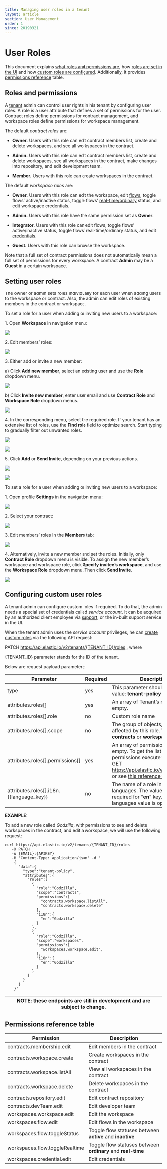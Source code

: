 ```yaml
---
title: Managing user roles in a tenant
layout: article
section: User Management
order: 1
since: 20190321
---
```


# User Roles


This document explains [what roles and permissions are](#roles-and-permissions),
how [roles are set in the UI](#setting-user-roles) and how [custom roles are
configured](#configuring-custom-user-roles). Additionally, it provides
[permissions reference](#permissions-reference-table) table.

## Roles and permissions


A [tenant](https://docs.elastic.io/getting-started/tenant.html) admin can
control user rights in his tenant by configuring user roles. A role is a user
attribute that defines a set of permissions for the user. Contract roles define
permissions for contract management, and workspace roles define permissions for
workspace management.

The default *contract roles* are:

-   **Owner.** Users with this role can edit contract members list, create and
    delete workspaces, and see all workspaces in the contract.

-   **Admin.** Users with this role can edit contract members list, create and
    delete workspaces, see all workspaces in the contract, make changes into
    repository, and edit development team.

-   **Member.** Users with this role can create workspaces in the contract.

The default *workspace roles* are:

-   **Owner.** Users with this role can edit the workspace, edit
    [flows](https://docs.elastic.io/getting-started/integration-flow.html),
    toggle flows’ active/inactive status, toggle flows’
    [real-time/ordinary](https://docs.elastic.io/guides/realtime-flows.html)
    status, and edit workspace credentials.

-   **Admin.** Users with this role have the same permission set as **Owner**.

-   **Integrator.** Users with this role can edit flows, toggle flows’
    active/inactive status, toggle flows’ real-time/ordinary status, and edit
    [credentials](https://docs.elastic.io/getting-started/credential.html).

-   **Guest.** Users with this role can browse the workspace.

Note that a full set of contract permissions does not automatically mean a full
set of permissions for every workspace. A contract **Admin** may be a **Guest**
in a certain workspace.

## Setting user roles


The owner or admin sets roles individually for each user when adding users to
the workspace or contract. Also, the admin can edit roles of existing members in
the contract or workspace.

To set a role for a user when adding or inviting new users to a workspace:

1\.  Open **Workspace** in navigation menu:

![](https://user-images.githubusercontent.com/48761764/54754019-3039c180-4beb-11e9-97a0-8e29d9093981.jpg)

2\.  Edit members’ roles:

![](https://user-images.githubusercontent.com/48761764/54753985-1a2c0100-4beb-11e9-88dc-e95cf3b28c03.png)

3\.  Either add or invite a new member:

  a)  Click **Add new member**, select an existing user and use the **Role** dropdown menu.

![](https://user-images.githubusercontent.com/48761764/54754038-3891fc80-4beb-11e9-818f-af131fe6bfd9.jpg)

  b)  Click **Invite new member**, enter user email and use **Contract Role** and **Workspace Role** dropdown menus.

![](https://user-images.githubusercontent.com/48761764/54754026-33cd4880-4beb-11e9-8677-fc9ced4ff1c1.jpg)

4\.  In the corresponding menu, select the required role. If your tenant has an extensive list of roles, use the **Find role** field to optimize search. Start typing to gradually filter out unwanted roles.

![](https://user-images.githubusercontent.com/48761764/54753842-b6093d00-4bea-11e9-8641-174a76b36d2f.jpg)

![](https://user-images.githubusercontent.com/48761764/54754016-2f089480-4beb-11e9-96aa-26bc1888b095.jpg)


5\.  Click **Add** or **Send Invite**, depending on your previous actions.

![](https://user-images.githubusercontent.com/48761764/54754014-2d3ed100-4beb-11e9-9622-2861f33537fc.jpg)

![](https://user-images.githubusercontent.com/48761764/54754025-33cd4880-4beb-11e9-908a-63febb3873a8.jpg)

To set a role for a user when adding or inviting new users to a workspace:

1\.  Open profile **Settings** in the navigation menu:

![](https://user-images.githubusercontent.com/48761764/54754010-2b750d80-4beb-11e9-9064-b12fb573a822.png)

2\.  Select your contract:

![](https://user-images.githubusercontent.com/48761764/54753989-1c8e5b00-4beb-11e9-8d1c-0a522329f48b.png)

3\.  Edit members’ roles In the **Members** tab:

![](https://user-images.githubusercontent.com/48761764/54753985-1a2c0100-4beb-11e9-88dc-e95cf3b28c03.png)

4\.  Alternatively, invite a new member and set the roles. Initially, only **Contract Role** dropdown menu is visible. To assign the new member’s workspace and workspace role, click **Specify invitee’s workspace**, and use the **Workspace Role** dropdown menu. Then click **Send Invite**.

![](https://user-images.githubusercontent.com/48761764/54754027-3465df00-4beb-11e9-8b97-6cec9f836768.png)

## Configuring custom user roles


A tenant admin can configure custom roles if required. To do that, the admin
needs a special set of credentials called *service account*. It can be acquired
by an authorized client employee via [support](https://support.elastic.io), or
the in-built support service in the UI.

When the tenant admin uses the *service account* privileges, he can [create
custom roles](https://api.elastic.io/docs/v2/#update-tenant's-roles) via the
following API request:

PATCH https://api.elastic.io/v2/tenants/{TENANT_ID}/roles , where

{TENANT_ID} parameter stands for the ID of the tenant.

Below are request payload parameters:

| **Parameter**                            | **Required** | **Description**                                                                                                                                                                                                 |
|------------------------------------------|--------------|-----------------------------------------------------------------------------------------------------------------------------------------------------------------------------------------------------------------|
| type                                     | yes          | This parameter should have the value: **tenant-policy**                                                                                                                                                         |
| attributes.roles[]                       | yes          | An array of Tenant’s roles. It can be empty.                                                                                                                                                                    |
| attributes.roles[].role                  | no           | Custom role name                                                                                                                                                                                                |
| attributes.roles[].scope                 | no           | The group of objects, which is affected by this role. Value can be: **contracts** or **workspaces.**                                                                                                            |
| attributes.roles[].permissions[]         | yes          | An array of permissions. It can be empty. To get the list of available permissions execute the endpoint: GET https://api.elastic.io/v2/permissions or see [this reference table](#permissions-reference-table). |
| attributes.roles[].i18n.{{language_key}} | no           | The name of a role in different languages. The value is only required for “**en**” key. For other languages value is optional.                                                                                  |

**EXAMPLE:**

To add a new role called *Godzilla*, with permissions to see and delete
workspaces in the contract, and edit a workspace, we will use the following
request:
```
curl https://api.elastic.io/v2/tenants/{TENANT_ID}/roles
   -X PATCH
   -u {EMAIL}:{APIKEY}
   -H 'Content-Type: application/json' -d '
    {
      "data":{
        "type":"tenant-policy",
        "attributes":{
          "roles":[
            {
              "role":"Godzilla",
              "scope":"contracts",
              "permissions":[
                "contracts.workspace.listAll",
                "contracts.workspace.delete"
              ],
              "i18n":{
                "en":"Godzilla"
              }
            },
            {
              "role":"Godzilla",
              "scope":"workspaces",
              "permissions":[
                "workspaces.workspace.edit",               
              ],
              "i18n":{
                "en":"Godzilla"
              }
            }
          ]
        }
      }
    }'
```

| **NOTE:** these endpoints are still in development and are subject to change. |
|-------------------------------------------------------------------------------|


## Permissions reference table


| **Permission**                 | **Description**                                             |
|--------------------------------|-------------------------------------------------------------|
| contracts.membership.edit      | Edit members in the contract                                |
| contracts.workspace.create     | Create workspaces in the contract                           |
| contracts.workspace.listAll    | View all workspaces in the contract                         |
| contracts.workspace.delete     | Delete workspaces in the contract                           |
| contracts.repository.edit      | Edit contract repository                                    |
| contracts.devTeam.edit         | Edit developer team                                         |
| workspaces.workspace.edit      | Edit the workspace                                          |
| workspaces.flow.edit           | Edit flows in the workspace                                 |
| workspaces.flow.toggleStatus   | Toggle flow statuses between **active** and **inactive**    |
| workspaces.flow.toggleRealtime | Toggle flow statuses between **ordinary** and **real-time** |
| workspaces.credential.edit     | Edit credentials                                            |
